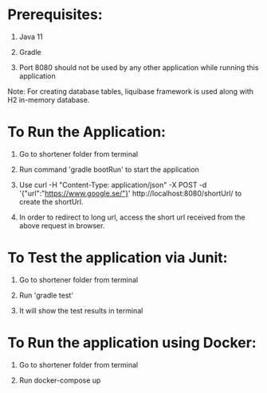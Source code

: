 # Prerequisites:

1) Java 11

2) Gradle

3) Port 8080 should not be used by any other application while running this application

Note: For creating database tables, liquibase framework is used along with H2 in-memory database.


# To Run the Application:

1) Go to shortener folder from terminal

2) Run command 'gradle bootRun' to start the application

3) Use curl -H "Content-Type: application/json" -X POST -d '{"url":"https://www.google.se/"}' http://localhost:8080/shortUrl/ to create the shortUrl.

4) In order to redirect to long url, access the short url received from the above request in browser.


# To Test the application via Junit:

1) Go to shortener folder from terminal

2) Run 'gradle test'

3) It will show the test results in terminal


# To Run the application using Docker:

1) Go to shortener folder from terminal

2) Run docker-compose up

